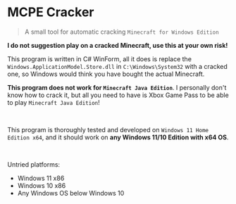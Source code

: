 # MCPE Cracker
> A small tool for automatic cracking `Minecraft for Windows Edition`


**I do not suggestion play on a cracked Minecraft, use this at your own risk!**

This program is written in C# WinForm, all it does is replace the `Windows.ApplicationModel.Store.dll` in `C:\Windows\System32` with a cracked one, so Windows would think you have bought the actual Minecraft.

**This program does not work for `Minecraft Java Edition`**. I personally don't know how to crack it, but all you need to have is Xbox Game Pass to be able to play `Minecraft Java Edition`!

<br />

This program is thoroughly tested and developed on `Windows 11 Home Edition x64`, and it should work on **any Windows 11/10 Edition with x64 OS**.

<br />

Untried platforms:
* Windows 11 x86
* Windows 10 x86
* Any Windows OS below Windows 10
